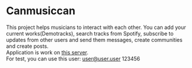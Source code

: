 #  Canmusiccan
This project helps musicians to interact with each other.
You can add your current works(Demotracks), search tracks from Spotify, subscribe to updates from other users and send them messages, create сommunities and create posts.<br>
Application is work on [this server](http://167.99.45.238/).<br>
For test, you can use this user: user@user.user 123456

